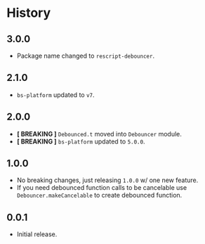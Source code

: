 # History

## 3.0.0
- Package name changed to `rescript-debouncer`.

## 2.1.0
- `bs-platform` updated to `v7`.

## 2.0.0
- **[ BREAKING ]** `Debounced.t` moved into `Debouncer` module.
- **[ BREAKING ]** `bs-platform` updated to `5.0.0`.

## 1.0.0
- No breaking changes, just releasing `1.0.0` w/ one new feature.
- If you need debounced function calls to be cancelable use `Debouncer.makeCancelable` to create debounced function.

## 0.0.1
- Initial release.
